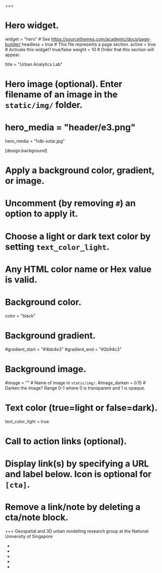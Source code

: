 +++
# Hero widget.
widget = "hero"  # See https://sourcethemes.com/academic/docs/page-builder/
headless = true  # This file represents a page section.
active = true  # Activate this widget? true/false
weight = 10  # Order that this section will appear.

title = "Urban Analytics Lab"

# Hero image (optional). Enter filename of an image in the `static/img/` folder.
# hero_media = "header/e3.png"
hero_media = "hdb-solar.jpg"

[design.background]
  # Apply a background color, gradient, or image.
  #   Uncomment (by removing `#`) an option to apply it.
  #   Choose a light or dark text color by setting `text_color_light`.
  #   Any HTML color name or Hex value is valid.

  # Background color.
  color = "black"
  
  # Background gradient.
  #gradient_start = "#4bb4e3"
  #gradient_end = "#2b94c3"
  
  # Background image.
  #image = ""  # Name of image in `static/img/`.
  #image_darken = 0.15  # Darken the image? Range 0-1 where 0 is transparent and 1 is opaque.

  # Text color (true=light or false=dark).
  text_color_light = true

# Call to action links (optional).
#   Display link(s) by specifying a URL and label below. Icon is optional for `[cta]`.
#   Remove a link/note by deleting a cta/note block.

+++
Geospatial and 3D urban modelling research group at the National University of Singapore
<div id="profile">
      <ul class="network-icon" aria-hidden="true">
        <li>
          <a itemprop="sameAs" href="mailto:filip@nus.edu.sg">
            <i class="fas fa-envelope big-icon"></i>
          </a>
        </li>
        <li>
          <a itemprop="sameAs" href="http://twitter.com/urbanalyticslab" target="_blank" rel="noopener">
            <i class="fab fa-twitter big-icon"></i>
          </a>
        </li>     
        <li>
          <a itemprop="sameAs" href="https://scholar.google.com/citations?user=jGqm4kEAAAAJ&hl=en" target="_blank" rel="noopener">
            <i class="ai ai-google-scholar big-icon"></i>
          </a>
        </li>  
        <li>
          <a itemprop="sameAs" href="https://www.researchgate.net/profile/Filip_Biljecki" target="_blank" rel="noopener">
            <i class="ai ai-researchgate big-icon"></i>
          </a>
        </li>
        <li>
          <a itemprop="sameAs" href="https://github.com/ualsg" target="_blank" rel="noopener">
            <i class="fab fa-github big-icon"></i>
          </a>
        </li>
      </ul>
    </div>